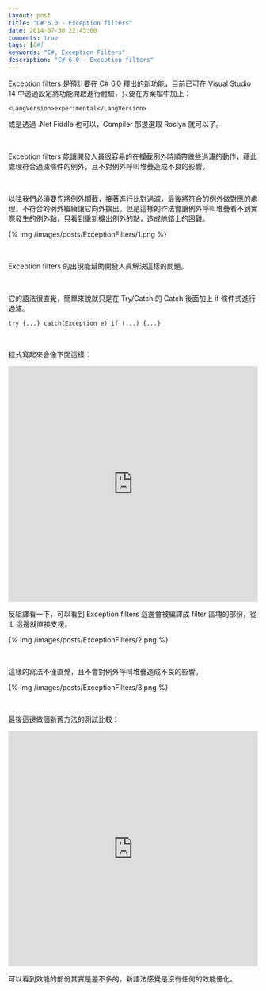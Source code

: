 ```yaml
---
layout: post
title: "C# 6.0 - Exception filters"
date: 2014-07-30 22:43:00
comments: true
tags: [C#]
keywords: "C#, Exception Filters"
description: "C# 6.0 - Exception filters"
---
```


Exception filters 是預計要在 C# 6.0 釋出的新功能，目前已可在 Visual Studio 14 中透過設定將功能開啟進行體驗，只要在方案檔中加上：

<!-- More -->

    <LangVersion>experimental</LangVersion>

或是透過 .Net Fiddle 也可以，Compiler 那邊選取 Roslyn 就可以了。

<br/>

Exception filters 能讓開發人員很容易的在攔截例外時順帶做些過濾的動作，藉此處理符合過濾條件的例外，且不對例外呼叫堆疊造成不良的影響。  

<br/>

以往我們必須要先將例外攔截，接著進行比對過濾，最後將符合的例外做對應的處理，不符合的例外繼續讓它向外擴出。但是這樣的作法會讓例外呼叫堆疊看不到實際發生的例外點，只看到重新擴出例外的點，造成除錯上的困難。  

{% img /images/posts/ExceptionFilters/1.png %}

<br/>

Exception filters 的出現能幫助開發人員解決這樣的問題。  

<br/>

它的語法很直覺，簡單來說就只是在 Try/Catch 的 Catch 後面加上 if 條件式進行過濾。

    try {...} catch(Exception e) if (...) {...}

<br/>

程式寫起來會像下面這樣：

<iframe width="100%" height="475" src="https://dotnetfiddle.net/Widget/bS323c" frameborder="0"></iframe>  

<br/>

反組譯看一下，可以看到 Exception filters 這邊會被編譯成 filter 區塊的部份，從 IL 這邊就直接支援。  

{% img /images/posts/ExceptionFilters/2.png %}

<br/>


這樣的寫法不僅直覺，且不會對例外呼叫堆疊造成不良的影響。

{% img /images/posts/ExceptionFilters/3.png %}

<br/>


最後這邊做個新舊方法的測試比較：

<iframe width="100%" height="475" src="https://dotnetfiddle.net/Widget/9sBem3" frameborder="0"></iframe>  

<br/>

可以看到效能的部份其實是差不多的，新語法感覺是沒有任何的效能優化。
